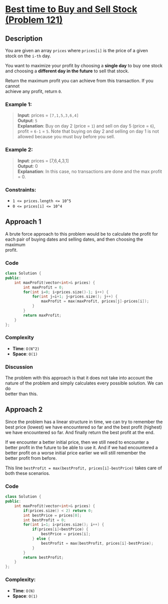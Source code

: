 # [Best time to Buy and Sell Stock (Problem 121)](https://leetcode.com/problems/best-time-to-buy-and-sell-stock/)

## Description

You are given an array `prices` where `prices[i]` is the price of a given  
stock on the `i-th` day.

You want to maximize your profit by choosing a **single day** to buy one stock  
and choosing a **different day in the future** to sell that stock.

Return the maximum profit you can achieve from this transaction. If you cannot  
achieve any profit, return `0`.

### Example 1:

> **Input**: prices = `[7,1,5,3,6,4]`  
> **Output**: `5`  
> **Explanation**: Buy on day 2 (price = `1`) and sell on day 5 (price = `6`),  
> profit = `6-1` = `5`. Note that buying on day 2 and selling on day 1 is not  
> allowed because you must buy before you sell.

### Example 2:

> **Input**: prices = [7,6,4,3,1]  
> **Output**: 0  
> **Explanation**: In this case, no transactions are done and the max profit
> = 0.

### Constraints:

- `1 <= prices.length <= 10^5`
- `0 <= prices[i] <= 10^4`

## Approach 1

A brute force approach to this problem would be to calculate the profit for  
each pair of buying dates and selling dates, and then choosing the maximum  
profit.

### Code

```cpp
class Solution {
public:
    int maxProfit(vector<int>& prices) {
        int maxProfit = 0;
        for(int i=0; i<prices.size()-1; i++) {
            for(int j=i+1; j<prices.size(); j++) {
                maxProfit = max(maxProfit, prices[j]-prices[i]);
            }
        }
        return maxProfit;
    }
};
```

### Complexity

- **Time**: `O(N^2)`
- **Space**: `O(1)`

### Discussion

The problem with this approach is that it does not take into account the  
nature of the problem and simply calculates every possible solution. We can do  
better than this.

## Approach 2

Since the problem has a linear structure in time, we can try to remember the  
best price (lowest) we have encountered so far and the best profit (highest)  
we have encountered so far. And finally return the best profit at the end.

If we encounter a better initial price, then we still need to encounter a  
better profit in the future to be able to use it. And if we had encountered a  
better profit on a worse initial price earlier we will still remember the  
better profit from before.

This line `bestProfit = max(bestProfit, prices[i]-bestPrice)` takes care of  
both these scenarios.

### Code

```cpp
class Solution {
public:
    int maxProfit(vector<int>& prices) {
        if(prices.size() < 2) return 0;
        int bestPrice = prices[0];
        int bestProfit = 0;
        for(int i=1; i<prices.size(); i++) {
            if(prices[i]<bestPrice) {
                bestPrice = prices[i];
            } else {
                bestProfit = max(bestProfit, prices[i]-bestPrice);
            }
        }
        return bestProfit;
    }
};
```

### Complexity:

- **Time**: `O(N)`
- **Space**: `O(1)`
